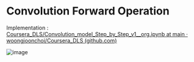 # Convolution Forward Operation

Implementation : [Coursera_DLS/Convolution_model_Step_by_Step_v1__org.ipynb at main · woongjoonchoi/Coursera_DLS (github.com)](https://github.com/woongjoonchoi/Coursera_DLS/blob/main/C4/week1/Convolution_model_Step_by_Step_v1__org.ipynb)





![image](https://user-images.githubusercontent.com/50165842/155816405-740bb805-12a8-43c3-9534-9c0530c221e2.png)

